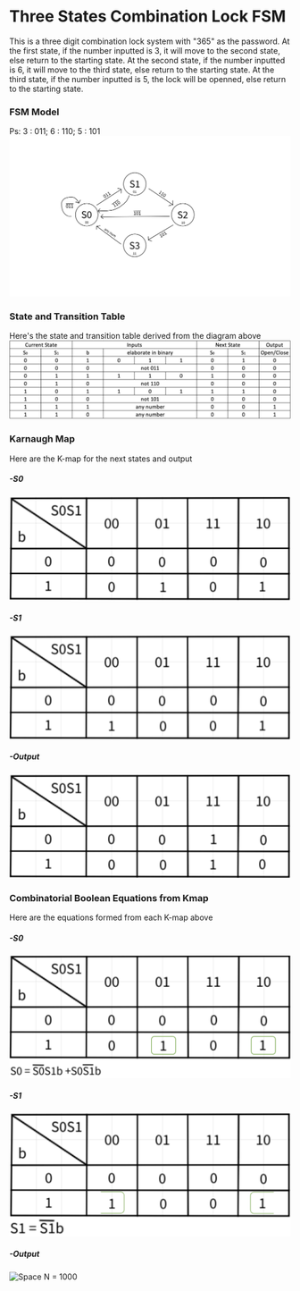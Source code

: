 # Three States Combination Lock FSM
This is a three digit combination lock system with "365" as the password. At the first state, if the number inputted is 3, it will move to the second state, else return to the starting state. At the second state, if the number inputted is 6, it will move to the third state, else return to the starting state. At the third state, if the number inputted is 5, the lock will be openned, else return to the starting state.

### FSM Model
Ps: 3 : 011; 
    6 : 110; 
    5 : 101
![Space N = 1000](images/fsm.png)

### State and Transition Table
Here's the state and transition table derived from the diagram above
![Space N = 1000](images/truth-table.png)

### Karnaugh Map
Here are the K-map for the next states and output
##### -S0
![Space N = 1000](images/kmap-s0.png)
##### -S1
![Space N = 1000](images/kmap-s1.png)
##### -Output
![Space N = 1000](images/kmap-o.png)

### Combinatorial Boolean Equations from Kmap
Here are the equations formed from each K-map above
##### -S0
![Space N = 1000](images/optimizedS0.png)

##### -S1
![Space N = 1000](images/optimizedS1.png)

##### -Output
![Space N = 1000](images/optmizedO.png)

